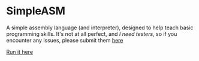 # SimpleASM
A simple assembly language (and interpreter), designed to help teach basic programming skills.
It's not at all perfect, and *I need testers*, so if you encounter any issues, please submit them [here](https://github.com/TheCoolBlackCat/SimpleASM/issues)

[Run it here](https://thecoolblackcat.github.io/Simple-ASM)
